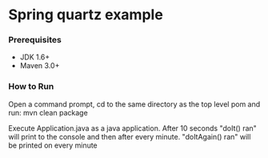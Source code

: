 # Spring quartz example

### Prerequisites

* JDK 1.6+
* Maven 3.0+

### How to Run
Open a command prompt, cd to the same directory as the top level pom and run: mvn clean package

Execute Application.java as a java application.  After 10 seconds "doIt() ran" will print to the console and then after every minute.  "doItAgain() ran" will be printed on every minute



